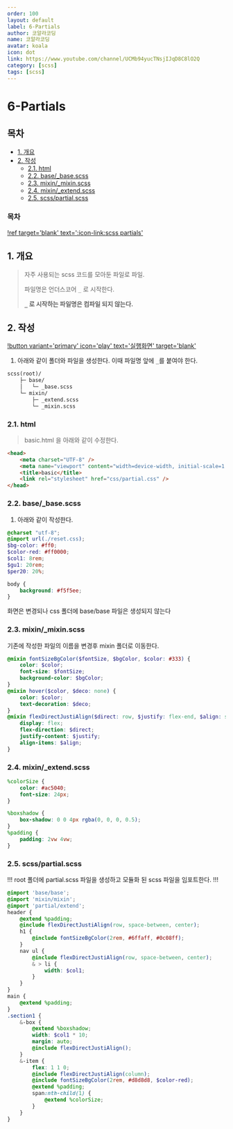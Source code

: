 ```yaml
---
order: 100
layout: default
label: 6-Partials
author: 코알라코딩
name: 코알라코딩
avatar: koala
icon: dot
link: https://www.youtube.com/channel/UCMb94yucTNsjIJqD8C8lO2Q
category: [scss]
tags: [scss]
---
```


# 6-Partials <!-- omit in toc -->
## 목차 <!-- omit in toc -->
- [1. 개요](#1-개요)
- [2. 작성](#2-작성)
	- [2.1. html](#21-html)
	- [2.2. base/\_base.scss](#22-base_basescss)
	- [2.3. mixin/\_mixin.scss](#23-mixin_mixinscss)
	- [2.4. mixin/\_extend.scss](#24-mixin_extendscss)
	- [2.5. scss/partial.scss](#25-scsspartialscss)

### 목차 <!-- omit in toc -->


[!ref target='blank' text=':icon-link:scss partials'](https://sass-lang.com/guide/#partials)

## 1. 개요

> 자주 사용되는 scss 코드를 모아둔 파일로 파일.
>
>  파일명은 언더스코어 `_`  로 시작한다.
>
> **`_` 로 시작하는 파일명은 컴파일 되지 않는다.**

## 2. 작성

[!button variant='primary' icon='play' text='실행화면' target='blank'](https://qwerewqwerew.github.io/source/Scss/final/partial.html)

1. 아래와 같이 폴더와 파일을 생성한다. 이때 파일명 앞에 `_`를 붙여야 한다.
```markdown #
scss(root)/
	├─ base/
	│	└─ _base.scss
	└─ mixin/
	 	├─ _extend.scss
	 	└─ _mixin.scss
```

### 2.1. html
> basic.html 을 아래와 같이 수정한다.

```html # basic.html
<head>
	<meta charset="UTF-8" />
	<meta name="viewport" content="width=device-width, initial-scale=1.0" />
	<title>basic</title>
	<link rel="stylesheet" href="css/partial.css" />
</head>

```

### 2.2. base/_base.scss

1. 아래와 같이 작성한다.


```scss # base/_base.scss
@charset "utf-8";
@import url(./reset.css);
$bg-color: #ff0;
$color-red: #ff0000;
$col1: 8rem;
$gu1: 20rem;
$per20: 20%;

body {
	background: #f5f5ee;
}
```

화면은 변경되나 css 폴더에 base/base 파일은 생성되지 않는다

### 2.3. mixin/_mixin.scss

기존에 작성한 파일의 이름을 변경후 mixin 폴더로 이동한다.

```scss # mixin/_mixin.scss
@mixin fontSizeBgColor($fontSize, $bgColor, $color: #333) {
	color: $color;
	font-size: $fontSize;
	background-color: $bgColor;
}
@mixin hover($color, $deco: none) {
	color: $color;
	text-decoration: $deco;
}
@mixin flexDirectJustiAlign($direct: row, $justify: flex-end, $align: stretch) {
	display: flex;
	flex-direction: $direct;
	justify-content: $justify;
	align-items: $align;
}
```

### 2.4. mixin/_extend.scss

```scss # mixin/_extend.scss
%colorSize {
	color: #ac5040;
	font-size: 24px;
}

%boxshadow {
	box-shadow: 0 0 4px rgba(0, 0, 0, 0.5);
}
%padding {
	padding: 2vw 4vw;
}
```

### 2.5. scss/partial.scss

!!!
root 폴더에 partial.scss 파일을 생성하고 모듈화 된 scss 파일을 임포트한다.
!!!

```scss #
@import 'base/base';
@import 'mixin/mixin';
@import 'partial/extend';
header {
	@extend %padding;
	@include flexDirectJustiAlign(row, space-between, center);
	h1 {
		@include fontSizeBgColor(2rem, #6ffaff, #0c08ff);
	}
	nav ul {
		@include flexDirectJustiAlign(row, space-between, center);
		& > li {
			width: $col1;
		}
	}
}
main {
	@extend %padding;
}
.section1 {
	&-box {
		@extend %boxshadow;
		width: $col1 * 10;
		margin: auto;
		@include flexDirectJustiAlign();
	}
	&-item {
		flex: 1 1 0;
		@include flexDirectJustiAlign(column);
		@include fontSizeBgColor(2rem, #d8d8d8, $color-red);
		@extend %padding;
		span:nth-child(1) {
			@extend %colorSize;
		}
	}
}
```
